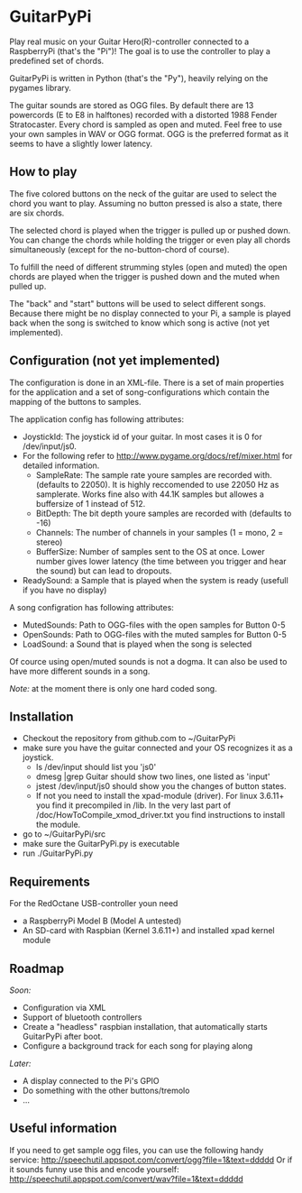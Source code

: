 GuitarPyPi
==========

Play real music on your Guitar Hero(R)-controller connected to a RaspberryPi (that's the "Pi")!
The goal is to use the controller to play a predefined set of chords.

GuitarPyPi is written in Python (that's the "Py"), heavily relying on the pygames library.

The guitar sounds are stored as OGG files. By default there are 13 powercords (E to E8 in halftones) recorded 
with a distorted 1988 Fender Stratocaster. Every chord is sampled as open and muted. 
Feel free to use your own samples in WAV or OGG format. OGG is the preferred format as it seems to have a slightly lower latency.

How to play
-----------
The five colored buttons on the neck of the guitar are used to select the chord you want to play. 
Assuming no button pressed is also a state, there are six chords.

The selected chord is played when the trigger is pulled up or pushed down. You can change the chords while holding the trigger or even play all chords simultaneously (except for the no-button-chord of course).

To fulfill the need of different strumming styles (open and muted) the open chords are played when the trigger is pushed down
and the muted when pulled up.

The "back" and "start" buttons will be used to select different songs. Because there might be no display connected to your Pi, a sample is played back when the song is switched to know which song is active (not yet implemented).


Configuration (not yet implemented)
-----------------------------------
The configuration is done in an XML-file. There is a set of main properties for the application and a set of song-configurations
which contain the mapping of the buttons to samples.

The application config has following attributes:
- JoystickId: The joystick id of your guitar. In most cases it is 0 for /dev/input/js0. 
- For the following refer to http://www.pygame.org/docs/ref/mixer.html for detailed information.
	- SampleRate: The sample rate youre samples are recorded with. (defaults to 22050). It is highly reccomended to use 22050 Hz as samplerate. Works fine also with 44.1K samples but allowes a buffersize of 1 instead of 512. 
	- BitDepth: The bit depth youre samples are recorded with (defaults to -16)
	- Channels: The number of channels in your samples (1 = mono, 2 = stereo)
	- BufferSize: Number of samples sent to the OS at once. Lower number gives lower latency (the time between you trigger and hear the sound) but can lead to dropouts.
- ReadySound: a Sample that is played when the system is ready (usefull if you have no display)

A song configration has following attributes:
- MutedSounds: Path to OGG-files with the open samples for Button 0-5
- OpenSounds: Path to OGG-files with the muted samples for Button 0-5
- LoadSound: a Sound that is played when the song is selected

Of cource using open/muted sounds is not a dogma. It can also be used to have more different sounds in a song.

*Note:* at the moment there is only one hard coded song. 

Installation
------------
- Checkout the repository from github.com to ~/GuitarPyPi
- make sure you have the guitar connected and your OS recognizes it as a joystick.
	- ls /dev/input should list you 'js0'
	- dmesg |grep Guitar should show two lines, one listed as 'input'
	- jstest /dev/input/js0 should show you the changes of button states.
	- If not you need to install the xpad-module (driver). For linux 3.6.11+ you find it precompiled in /lib. In the very last part of /doc/HowToCompile_xmod_driver.txt you find instructions to install the module.
- go to ~/GuitarPyPi/src
- make sure the GuitarPyPi.py is executable
- run ./GuitarPyPi.py

Requirements
------------
For the RedOctane USB-controller youn need
- a RaspberryPi Model B (Model A untested)
- An SD-card with Raspbian (Kernel 3.6.11+) and installed xpad kernel module


Roadmap
-------
*Soon:*
- Configuration via XML
- Support of bluetooth controllers
- Create a "headless" raspbian installation, that automatically starts GuitarPyPi after boot.
- Configure a background track for each song for playing along

*Later:*
- A display connected to the Pi's GPIO
- Do something with the other buttons/tremolo
- ...


Useful information
------------------

If you need to get sample ogg files, you can use the following handy service:
http://speechutil.appspot.com/convert/ogg?file=1&text=ddddd
Or if it sounds funny use this and encode yourself:
http://speechutil.appspot.com/convert/wav?file=1&text=ddddd